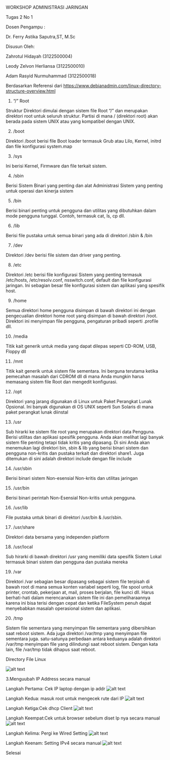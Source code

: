 WORKSHOP ADMINISTRASI JARINGAN

Tugas 2 No 1

Dosen Pengampu :

Dr. Ferry Astika Saputra,ST, M.Sc

Disusun Oleh:

Zahrotul Hidayah        (3122500004)

Leody Zelvon Herliansa  (3122500010)

Adam Rasyid Nurmuhammad (3122500018)








Berdasarkan Referensi dari https://www.debianadmin.com/linux-directory-structure-overview.html


1. “/” Root

Struktur Direktori dimulai dengan sistem file Root “/” dan merupakan direktori root untuk seluruh struktur. Partisi di mana / (direktori root) akan berada pada sistem UNIX atau yang kompatibel dengan UNIX.

2. /boot

Direktori /boot berisi file Boot loader termasuk Grub atau Lilo, Kernel, initrd dan file konfigurasi system.map

3. /sys

Ini berisi Kernel, Firmware dan file terkait sistem.

4. /sbin

Berisi Sistem Binari yang penting dan alat Administrasi Sistem yang penting untuk operasi dan kinerja sistem

5. /bin

Berisi binari penting untuk pengguna dan utilitas yang dibutuhkan dalam mode pengguna tunggal. Contoh, termasuk cat, ls, cp dll.

6. /lib

Berisi file pustaka untuk semua binari yang ada di direktori /sbin & /bin

7. /dev

Direktori /dev berisi file sistem dan driver yang penting.

8. /etc

Direktori /etc berisi file konfigurasi Sistem yang penting termasuk /etc/hosts, /etc/resolv.conf, nsswitch.conf, default dan file konfigurasi jaringan. Ini sebagian besar file konfigurasi sistem dan aplikasi yang spesifik host.

9. /home

Semua direktori home pengguna disimpan di bawah direktori ini dengan pengecualian direktori home root yang disimpan di bawah direktori /root. Direktori ini menyimpan file pengguna, pengaturan pribadi seperti .profile dll.

10. /media

Titik kait generik untuk media yang dapat dilepas seperti CD-ROM, USB, Floppy dll

11. /mnt

Titik kait generik untuk sistem file sementara. Ini berguna terutama ketika pemecahan masalah dari CDROM dll di mana Anda mungkin harus memasang sistem file Root dan mengedit konfigurasi.

12. /opt

Direktori yang jarang digunakan di Linux untuk Paket Perangkat Lunak Opsional. Ini banyak digunakan di OS UNIX seperti Sun Solaris di mana paket perangkat lunak diinstal

13. /usr

Sub hirarki ke sistem file root yang merupakan direktori data Pengguna. Berisi utilitas dan aplikasi spesifik pengguna. Anda akan melihat lagi banyak sistem file penting tetapi tidak kritis yang dipasang. Di sini Anda akan menemukan lagi direktori bin, sbin & lib yang berisi binari sistem dan pengguna non-kritis dan pustaka terkait dan direktori share1. Juga ditemukan di sini adalah direktori include dengan file include

14. /usr/sbin

Berisi binari sistem Non-esensial Non-kritis dan utilitas jaringan

15. /usr/bin

Berisi binari perintah Non-Esensial Non-kritis untuk pengguna.

16. /usr/lib

File pustaka untuk binari di direktori /usr/bin & /usr/sbin.

17. /usr/share

Direktori data bersama yang independen platform

18. /usr/local

Sub hirarki di bawah direktori /usr yang memiliki data spesifik Sistem Lokal termasuk binari sistem dan pengguna dan pustaka mereka

19. /var

Direktori /var sebagian besar dipasang sebagai sistem file terpisah di bawah root di mana semua konten variabel seperti log, file spool untuk printer, crontab, pekerjaan at, mail, proses berjalan, file kunci dll. Harus berhati-hati dalam merencanakan sistem file ini dan pemeliharaannya karena ini bisa terisi dengan cepat dan ketika FileSystem penuh dapat menyebabkan masalah operasional sistem dan aplikasi.

20. /tmp

Sistem file sementara yang menyimpan file sementara yang dibersihkan saat reboot sistem. Ada juga direktori /var/tmp yang menyimpan file sementara juga. satu-satunya perbedaan antara keduanya adalah direktori /var/tmp menyimpan file yang dilindungi saat reboot sistem. Dengan kata lain, file /var/tmp tidak dihapus saat reboot.


Directory File Linux


![alt text](img/directorylinux.png)

3.Menguubah IP Address secara manual

Langkah Pertama: Cek IP laptop dengan ip addr
![alt text](img/ip_addr.png)

Langkah Kedua: masuk root untuk mengecek rute dari IP
![alt text](img/route-n.png)

Langkah Ketiga:Cek dhcp Client
![alt text](img/dhclient.png)


Langkah Keempat:Cek untuk browser sebelum diset Ip nya secara manual
![alt text](img/tesbefore.png)

Langkah Kelima: Pergi ke Wired Setting
![alt text](img/settingwired.png)

Langkah Keenam: Setting IPv4 secara manual
![alt text](img/setting_address.png)

Selesai
